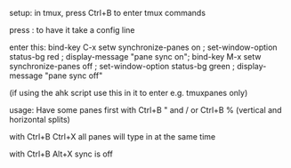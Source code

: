 setup:
in tmux, press Ctrl+B to enter tmux commands

press : to have it take a config line

enter this:
bind-key C-x setw synchronize-panes on \;  set-window-option status-bg red \; display-message "pane sync on"; bind-key M-x setw synchronize-panes off \;  set-window-option status-bg green \; display-message "pane sync off"

(if using the ahk script use this in it to enter e.g. tmuxpanes only)

usage:
Have some panes first with Ctrl+B " and / or Ctrl+B % (vertical and horizontal splits)

with Ctrl+B Ctrl+X all panes will type in at the same time

with Ctrl+B Alt+X sync is off
